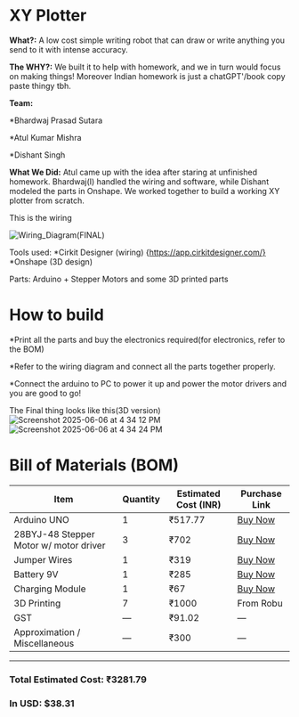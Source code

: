 # XY Plotter

**What?:**
A low cost simple writing robot that can draw or write anything you send to it with intense accuracy. 

**The WHY?:**
We built it to help with homework, and we in turn would focus on making things!
Moreover Indian homework is just a chatGPT'/book copy paste thingy tbh.

**Team:**

*Bhardwaj Prasad Sutara

*Atul Kumar Mishra

*Dishant Singh

**What We Did:**
Atul came up with the idea after staring at unfinished homework. Bhardwaj(I) handled the wiring and software, while Dishant modeled the parts in Onshape. We worked together to build a working XY plotter from scratch.

This is the wiring

![Wiring_Diagram(FINAL)](https://github.com/user-attachments/assets/f3011318-92b6-4ee0-b3f4-99cf40ddf4c3)

Tools used:
*Cirkit Designer (wiring) {https://app.cirkitdesigner.com/}
*Onshape (3D design)

Parts:
Arduino + Stepper Motors and some 3D printed parts



# How to build

*Print all the parts and buy the electronics required(for electronics, refer to the BOM)

*Refer to the wiring diagram and connect all the parts together properly.

*Connect the arduino to PC to power it up and power the motor drivers and you are good to go!


The Final thing looks like this(3D version)
![Screenshot 2025-06-06 at 4 34 12 PM](https://github.com/user-attachments/assets/d11055c0-a392-40fa-9481-139f1b709175)  ![Screenshot 2025-06-06 at 4 34 24 PM](https://github.com/user-attachments/assets/835eeecf-19e3-4287-9cee-356117093ba6)

# Bill of Materials (BOM)

| **Item**                               | **Quantity** | **Estimated Cost (INR)** | **Purchase Link**                                                                 |
|----------------------------------------|--------------|---------------------------|------------------------------------------------------------------------------------|
| Arduino UNO                            | 1            | ₹517.77                   | [Buy Now](https://robu.in/product/arduino-uno-r3/)                                |
| 28BYJ-48 Stepper Motor w/ motor driver | 3            | ₹702                      | [Buy Now](https://www.amazon.in/Robodo-ULN200328BYJ-Stepper-Module-Uln2003/dp/B073Q2N6S7/) |
| Jumper Wires                           | 1            | ₹319                      | [Buy Now](https://www.amazon.in/IEIDidacticsTM-Jumper-Female-breadboard-jumper/dp/B099R8S3RZ/) |
| Battery 9V                             | 1            | ₹285                      | [Buy Now](https://www.amazon.in/Duracell-Alkaline-Battery-Duralock-Technology/dp/B014SZPFKW/) |
| Charging Module                        | 1            | ₹67                       | [Buy Now](https://www.amazon.in/UNIVERSAL-HUB-Lithium-ion-Charging-Indicator/dp/B0BSC6HZVV/) |
| 3D Printing                            | 7            | ₹1000                     | From Robu                                                                          |
| GST                                    | —            | ₹91.02                    | —                                                                                  |
| Approximation / Miscellaneous          | —            | ₹300                      | —                                                                                  |

---

### **Total Estimated Cost**: ₹3281.79  
### **In USD**: $38.31


